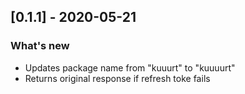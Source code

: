 ## [0.1.1] - 2020-05-21
### What's new
- Updates package name from "kuuurt" to "kuuuurt"
- Returns original response if refresh toke fails 